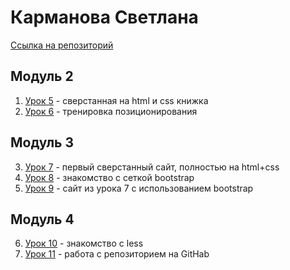 # Карманова Светлана  
[Ссылка на репозиторий](https://github.com/sskarmanova/sskarmanova.github.io/)  
## Модуль 2  
1. [Урок 5]() - сверстанная на html и css книжка  
2. [Урок 6]() - тренировка позиционирования  
## Модуль 3  
3. [Урок 7]() - первый сверстанный сайт, полностью на html+css  
4. [Урок 8]() - знакомство с сеткой bootstrap  
5. [Урок 9]() - сайт из урока 7 с использованием bootstrap  
## Модуль 4  
6. [Урок 10]() - знакомство с less  
7. [Урок 11]() - работа с репозиторием на GitHab  
